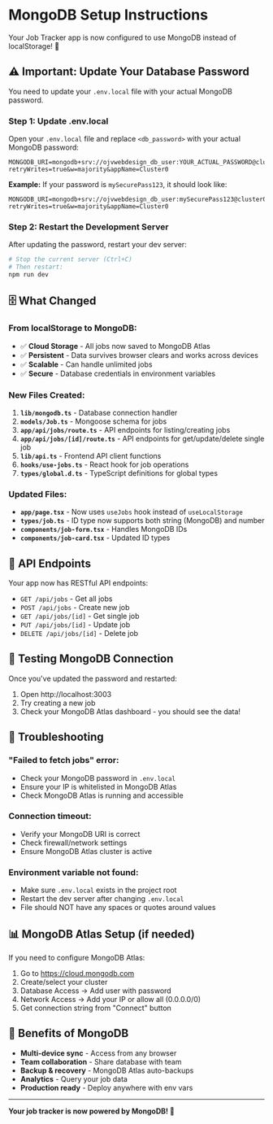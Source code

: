 # MongoDB Setup Instructions

Your Job Tracker app is now configured to use MongoDB instead of localStorage! 🎉

## ⚠️ Important: Update Your Database Password

You need to update your `.env.local` file with your actual MongoDB password.

### Step 1: Update .env.local

Open your `.env.local` file and replace `<db_password>` with your actual MongoDB password:

```env
MONGODB_URI=mongodb+srv://ojvwebdesign_db_user:YOUR_ACTUAL_PASSWORD@cluster0.stjayg3.mongodb.net/?retryWrites=true&w=majority&appName=Cluster0
```

**Example:**
If your password is `mySecurePass123`, it should look like:
```env
MONGODB_URI=mongodb+srv://ojvwebdesign_db_user:mySecurePass123@cluster0.stjayg3.mongodb.net/?retryWrites=true&w=majority&appName=Cluster0
```

### Step 2: Restart the Development Server

After updating the password, restart your dev server:

```bash
# Stop the current server (Ctrl+C)
# Then restart:
npm run dev
```

## 🗄️ What Changed

### From localStorage to MongoDB:
- ✅ **Cloud Storage** - All jobs now saved to MongoDB Atlas
- ✅ **Persistent** - Data survives browser clears and works across devices
- ✅ **Scalable** - Can handle unlimited jobs
- ✅ **Secure** - Database credentials in environment variables

### New Files Created:

1. **`lib/mongodb.ts`** - Database connection handler
2. **`models/Job.ts`** - Mongoose schema for jobs
3. **`app/api/jobs/route.ts`** - API endpoints for listing/creating jobs
4. **`app/api/jobs/[id]/route.ts`** - API endpoints for get/update/delete single job
5. **`lib/api.ts`** - Frontend API client functions
6. **`hooks/use-jobs.ts`** - React hook for job operations
7. **`types/global.d.ts`** - TypeScript definitions for global types

### Updated Files:

- **`app/page.tsx`** - Now uses `useJobs` hook instead of `useLocalStorage`
- **`types/job.ts`** - ID type now supports both string (MongoDB) and number
- **`components/job-form.tsx`** - Handles MongoDB IDs
- **`components/job-card.tsx`** - Updated ID types

## 🔄 API Endpoints

Your app now has RESTful API endpoints:

- `GET /api/jobs` - Get all jobs
- `POST /api/jobs` - Create new job
- `GET /api/jobs/[id]` - Get single job
- `PUT /api/jobs/[id]` - Update job
- `DELETE /api/jobs/[id]` - Delete job

## 🧪 Testing MongoDB Connection

Once you've updated the password and restarted:

1. Open http://localhost:3003
2. Try creating a new job
3. Check your MongoDB Atlas dashboard - you should see the data!

## 🚨 Troubleshooting

### "Failed to fetch jobs" error:
- Check your MongoDB password in `.env.local`
- Ensure your IP is whitelisted in MongoDB Atlas
- Check MongoDB Atlas is running and accessible

### Connection timeout:
- Verify your MongoDB URI is correct
- Check firewall/network settings
- Ensure MongoDB Atlas cluster is active

### Environment variable not found:
- Make sure `.env.local` exists in the project root
- Restart the dev server after changing `.env.local`
- File should NOT have any spaces or quotes around values

## 📊 MongoDB Atlas Setup (if needed)

If you need to configure MongoDB Atlas:

1. Go to https://cloud.mongodb.com
2. Create/select your cluster
3. Database Access → Add user with password
4. Network Access → Add your IP or allow all (0.0.0.0/0)
5. Get connection string from "Connect" button

## 🎉 Benefits of MongoDB

- **Multi-device sync** - Access from any browser
- **Team collaboration** - Share database with team
- **Backup & recovery** - MongoDB Atlas auto-backups
- **Analytics** - Query your job data
- **Production ready** - Deploy anywhere with env vars

---

**Your job tracker is now powered by MongoDB! 🚀**

